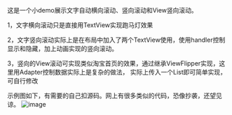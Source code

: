  这是一个小demo展示文字自动横向滚动、竖向滚动和View竖向滚动。

 1，文字横向滚动只是直接用TextView实现跑马灯效果

 2，文字竖向滚动实际上是在布局中加入了两个TextView使用，使用handler控制显示和隐藏，加上动画实现的竖向滚动。

 3，竖向的View滚动可实现类似淘宝首页的效果，通过继承ViewFlipper实现，这里用Adapter控制数据实际上是复杂的做法，
 实际上传入一个List<View>即可简单实现，可自行修改

 示例图如下，有需要的自己扣源码。网上有很多类似的代码，恐像抄袭，还望见谅。
 ![image](https://github.com/leiyun1993/AutoScrollLayout/raw/master/image/01.gif)